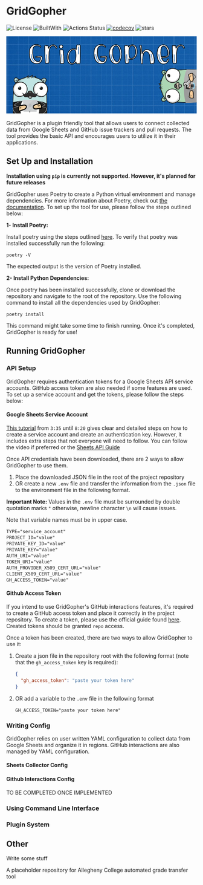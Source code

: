 # GridGopher

![License](https://img.shields.io/badge/license-MIT-blue?style=flat)
![BuiltWith](https://img.shields.io/badge/Built%20With-Python-blue?style=flat&logo=python&logoColor=yellow)
![Actions Status](https://github.com/noorbuchi/GridGopher/workflows/Lint%20and%20Test/badge.svg)
[![codecov](https://codecov.io/gh/noorbuchi/GridGopher/branch/main/graph/badge.svg?token=02353FAN4W)](https://codecov.io/gh/noorbuchi/GridGopher)
![stars](https://img.shields.io/github/stars/noorbuchi/GridGopher.svg)

![GridGopherLogo](images/GopherLogo.png)

GridGopher is a plugin friendly tool that allows users to connect collected data
from Google Sheets and GitHub issue trackers and pull requests. The tool
provides the basic API and encourages users to utilize it in their applications.

## Set Up and Installation

**Installation using `pip` is currently not supported. However, it's planned for
future releases**

GridGopher uses Poetry to create a Python virtual environment and manage
dependencies. For more information about Poetry, check out [the
documentation](https://python-poetry.org/). To set up the tool for use, please
follow the steps outlined below:

**1- Install Poetry:**

Install poetry using the steps outlined
[here](https://python-poetry.org/docs/#installation). To verify that poetry was
installed successfully run the following:

```
poetry -V
```

The expected output is the version of Poetry installed.

**2- Install Python Dependencies:**

Once poetry has been installed successfully, clone or download the repository
and navigate to the root of the repository. Use the following command to install
all the dependencies used by GridGopher:

```
poetry install
```

This command might take some time to finish running. Once it's completed,
GridGopher is ready for use!

## Running GridGopher

### API Setup

GridGopher requires authentication tokens for a Google Sheets API service
accounts. GitHub access token are also needed if some features are used. To set
up a service account and get the tokens, please follow the steps below:

#### Google Sheets Service Account

[This tutorial](https://youtu.be/4ssigWmExak?t=215)
from `3:35` until `8:20` gives clear and
detailed steps on how to create a service account and create an authentication
key. However, it includes extra steps that not everyone will need to follow. You
can follow the video if preferred or the [Sheets API
Guide](docs/Google_API_Setup.md)

Once API credentials have been downloaded, there are 2 ways to allow GridGopher
to use them.

1. Place the downloaded JSON file in the root of the project repository
1. OR create a new `.env` file and transfer the information from the `.json`
   file to the environment file in the following format.

**Important Note:** Values in the `.env` file must be surrounded by
double quotation marks `"` otherwise, newline character
`\n` will cause issues.

Note that variable names must be in upper case.

```.evn
TYPE="service_account"
PROJECT_ID="value"
PRIVATE_KEY_ID="value"
PRIVATE_KEY="Value"
AUTH_URI="value"
TOKEN_URI="value"
AUTH_PROVIDER_X509_CERT_URL="value"
CLIENT_X509_CERT_URL="value"
GH_ACCESS_TOKEN="value"
```

#### Github Access Token

If you intend to use GridGopher's GitHub interactions features, it's required to
create a GitHub access token and place it correctly in the project repository.
To create a token, please use the official guide found
[here](https://docs.github.com/en/authentication/keeping-your-account-and-data-secure/creating-a-personal-access-token).
Created tokens should be granted `repo` access.

Once a token has been created, there are two ways to allow GridGopher
to use it:

1. Create a json file in the repository root with the following format (note
   that the `gh_access_token` key is required):

   ```json
   {
     "gh_access_token": "paste your token here"
   }
   ```

1. OR add a variable to the `.env` file in the following format

     ```.env
     GH_ACCESS_TOKEN="paste your token here"
     ```

### Writing Config

GridGopher relies on user written YAML configuration to collect data from Google
Sheets and organize it in regions. GitHub interactions are also managed by
YAML configuration.

#### Sheets Collector Config

#### Github Interactions Config

TO BE COMPLETED ONCE IMPLEMENTED

### Using Command Line Interface

### Plugin System

## Other

Write some stuff

A placeholder repository for Allegheny College automated grade transfer tool
